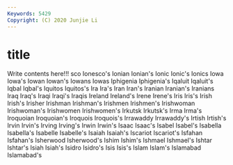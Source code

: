 ```yaml
---
Keywords: 5429
Copyright: (C) 2020 Junjie Li
---
```


# title

Write contents here!!!
sco 
Ionesco's 
Ionian 
Ionian's 
Ionic 
Ionic's 
Ionics 
Iowa 
Iowa's
Iowan 
Iowan's 
Iowans 
Iowas 
Iphigenia 
Iphigenia's 
Iqaluit 
Iqaluit's 
Iqbal 
Iqbal's
Iquitos 
Iquitos's 
Ira 
Ira's 
Iran 
Iran's 
Iranian 
Iranian's 
Iranians 
Iraq
Iraq's 
Iraqi 
Iraqi's 
Iraqis 
Ireland 
Ireland's 
Irene 
Irene's 
Iris 
Iris's
Irish 
Irish's 
Irisher 
Irishman 
Irishman's 
Irishmen 
Irishmen's 
Irishwoman 
Irishwoman's 
Irishwomen
Irishwomen's 
Irkutsk 
Irkutsk's 
Irma 
Irma's 
Iroquoian 
Iroquoian's 
Iroquois 
Iroquois's 
Irrawaddy
Irrawaddy's 
Irtish 
Irtish's 
Irvin 
Irvin's 
Irving 
Irving's 
Irwin 
Irwin's 
Isaac
Isaac's 
Isabel 
Isabel's 
Isabella 
Isabella's 
Isabelle 
Isabelle's 
Isaiah 
Isaiah's 
Iscariot
Iscariot's 
Isfahan 
Isfahan's 
Isherwood 
Isherwood's 
Ishim 
Ishim's 
Ishmael 
Ishmael's 
Ishtar
Ishtar's 
Isiah 
Isiah's 
Isidro 
Isidro's 
Isis 
Isis's 
Islam 
Islam's 
Islamabad
Islamabad's 
